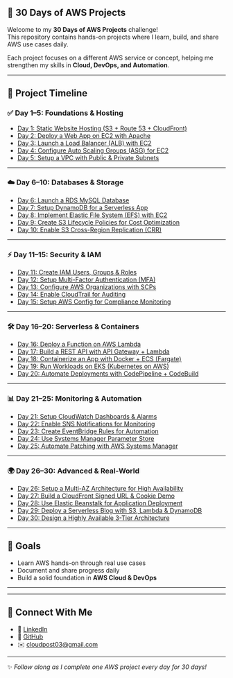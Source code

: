 ## 🚀 30 Days of AWS Projects ##

Welcome to my **30 Days of AWS Projects** challenge!  
This repository contains hands-on projects where I learn, build, and share AWS use cases daily.  

Each project focuses on a different AWS service or concept, helping me strengthen my skills in **Cloud, DevOps, and Automation**.  

---

## 📌 Project Timeline  

### ✅ Day 1–5: Foundations & Hosting
- [Day 1: Static Website Hosting (S3 + Route 53 + CloudFront)](Day1/README.md)
- [Day 2: Deploy a Web App on EC2 with Apache](Day2/README.md)
- [Day 3: Launch a Load Balancer (ALB) with EC2](Day03/README.md)  
- [Day 4: Configure Auto Scaling Groups (ASG) for EC2](Day04/README.md)   
- [Day 5: Setup a VPC with Public & Private Subnets](Day05/README.md)  

---

### ☁️ Day 6–10: Databases & Storage
- [Day 6: Launch a RDS MySQL Database](Day06/README.md)  
- [Day 7: Setup DynamoDB for a Serverless App](Day07/README.md)  
- [Day 8: Implement Elastic File System (EFS) with EC2](Day08/README.md)  
- [Day 9: Create S3 Lifecycle Policies for Cost Optimization](Day09/README.md)  
- [Day 10: Enable S3 Cross-Region Replication (CRR)](Day10/README.md)  

---

### ⚡ Day 11–15: Security & IAM
- [Day 11: Create IAM Users, Groups & Roles](Day11/README.md)  
- [Day 12: Setup Multi-Factor Authentication (MFA)](Day12/README.md)  
- [Day 13: Configure AWS Organizations with SCPs](Day13/README.md)  
- [Day 14: Enable CloudTrail for Auditing](Day14/README.md)  
- [Day 15: Setup AWS Config for Compliance Monitoring](Day15/README.md)  

---

### 🛠️ Day 16–20: Serverless & Containers
- [Day 16: Deploy a Function on AWS Lambda](Day16/README.md)  
- [Day 17: Build a REST API with API Gateway + Lambda](Day17/README.md)  
- [Day 18: Containerize an App with Docker + ECS (Fargate)](Day18/README.md)  
- [Day 19: Run Workloads on EKS (Kubernetes on AWS)](Day19/README.md)  
- [Day 20: Automate Deployments with CodePipeline + CodeBuild](Day20/README.md)  

---

### 📊 Day 21–25: Monitoring & Automation
- [Day 21: Setup CloudWatch Dashboards & Alarms](Day21/README.md)  
- [Day 22: Enable SNS Notifications for Monitoring](Day22/README.md)  
- [Day 23: Create EventBridge Rules for Automation](Day23/README.md)  
- [Day 24: Use Systems Manager Parameter Store](Day24/README.md)  
- [Day 25: Automate Patching with AWS Systems Manager](Day25/README.md)  

---

### 🌍 Day 26–30: Advanced & Real-World
- [Day 26: Setup a Multi-AZ Architecture for High Availability](Day26/README.md)  
- [Day 27: Build a CloudFront Signed URL & Cookie Demo](Day27/README.md)  
- [Day 28: Use Elastic Beanstalk for Application Deployment](Day28/README.md)  
- [Day 29: Deploy a Serverless Blog with S3, Lambda & DynamoDB](Day29/README.md)  
- [Day 30: Design a Highly Available 3-Tier Architecture](Day30/README.md)  

---

## 🎯 Goals
- Learn AWS hands-on through real use cases  
- Document and share progress daily  
- Build a solid foundation in **AWS Cloud & DevOps**  

---

---

## 🤝 Connect With Me  
- 💼 [LinkedIn](https://linkedin.com/in/pravinkr011)  
- 🐙 [GitHub](https://github.com/pravinkr011)  
- ✉️ [cloudpost03@gmail.com](mailto:cloudpost03@gmail.com)  

---
✨ *Follow along as I complete one AWS project every day for 30 days!*  
